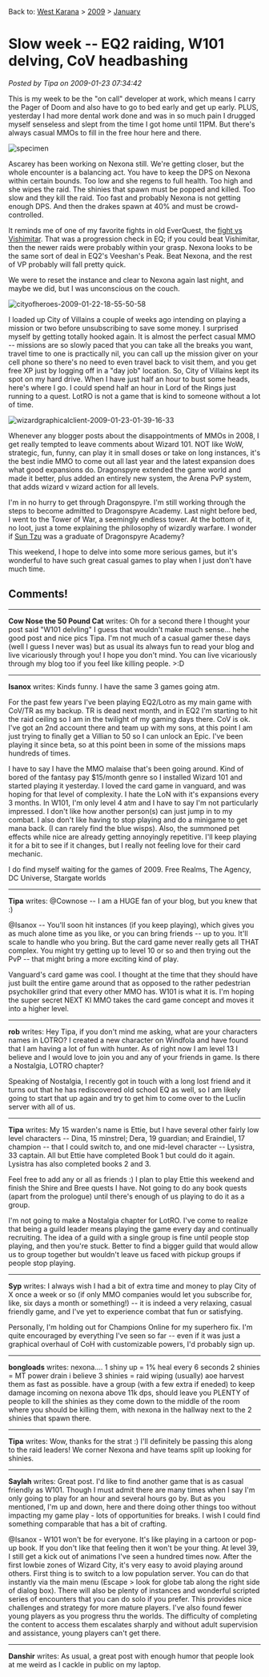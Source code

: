 Back to: [West Karana](/posts/westkarana.md) > [2009](/posts/2009/westkarana.md) > [January](./westkarana.md)
# Slow week -- EQ2 raiding, W101 delving, CoV headbashing

*Posted by Tipa on 2009-01-23 07:34:42*

This is my week to be the "on call" developer at work, which means I carry the Pager of Doom and also have to go to bed early and get up early. PLUS, yesterday I had more dental work done and was in so much pain I drugged myself senseless and slept from the time I got home until 11PM. But there's always casual MMOs to fill in the free hour here and there.

![](../../../uploads/2009/01/specimen.jpg "specimen")

Ascarey has been working on Nexona still. We're getting closer, but the whole encounter is a balancing act. You have to keep the DPS on Nexona within certain bounds. Too low and she regens to full health. Too high and she wipes the raid. The shinies that spawn must be popped and killed. Too slow and they kill the raid. Too fast and probably Nexona is not getting enough DPS. And then the drakes spawn at 40% and must be crowd-controlled.

It reminds me of one of my favorite fights in old EverQuest, the [fight vs Vishimitar](../../../index.php/2005/10/01/vishimitar/). That was a progression check in EQ; if you could beat Vishimitar, then the newer raids were probably within your grasp. Nexona looks to be the same sort of deal in EQ2's Veeshan's Peak. Beat Nexona, and the rest of VP probably will fall pretty quick.

We were to reset the instance and clear to Nexona again last night, and maybe we did, but I was unconscious on the couch.

![](../../../uploads/2009/01/cityofheroes-2009-01-22-18-55-50-58.jpg "cityofheroes-2009-01-22-18-55-50-58")

I loaded up City of Villains a couple of weeks ago intending on playing a mission or two before unsubscribing to save some money. I surprised myself by getting totally hooked again. It is almost the perfect casual MMO -- missions are so slowly paced that you can take all the breaks you want, travel time to one is practically nil, you can call up the mission giver on your cell phone so there's no need to even travel back to visit them, and you get free XP just by logging off in a "day job" location. So, City of Villains kept its spot on my hard drive. When I have just half an hour to bust some heads, here's where I go. I could spend half an hour in Lord of the Rings just running to a quest. LotRO is not a game that is kind to someone without a lot of time.

![](../../../uploads/2009/01/wizardgraphicalclient-2009-01-23-01-39-16-33.jpg "wizardgraphicalclient-2009-01-23-01-39-16-33")

Whenever any blogger posts about the disappointments of MMOs in 2008, I get really tempted to leave comments about Wizard 101. NOT like WoW, strategic, fun, funny, can play it in small doses or take on long instances, it's the best indie MMO to come out all last year and the latest expansion does what good expansions do. Dragonspyre extended the game world and made it better, plus added an entirely new system, the Arena PvP system, that adds wizard v wizard action for all levels.

I'm in no hurry to get through Dragonspyre. I'm still working through the steps to become admitted to Dragonspyre Academy. Last night before bed, I went to the Tower of War, a seemingly endless tower. At the bottom of it, no loot, just a tome explaining the philosophy of wizardly warfare. I wonder if [Sun Tzu](http://en.wikipedia.org/wiki/Sun_Tzu) was a graduate of Dragonspyre Academy? 

This weekend, I hope to delve into some more serious games, but it's wonderful to have such great casual games to play when I just don't have much time.

## Comments!

---

**Cow Nose the 50 Pound Cat** writes: Oh for a second there I thought your post said "W101 delvling" I guess that wouldn't make much sense... hehe good post and nice pics Tipa. I'm not much of a casual gamer these days (well I guess I never was) but as usual its always fun to read your blog and live vicariously through you! I hope you don't mind. You can live vicariously through my blog too if you feel like killing people. >:D

---

**Isanox** writes: Kinds funny. I have the same 3 games going atm.

For the past few years I've been playing EQ2/Lotro as my main game with CoV/TR as my backup.
TR is dead next month, and in EQ2 I'm starting to hit the raid ceiling so I am in the twilight of my gaming days there.
CoV is ok. I've got an 2nd account there and team up with my sons, at this point I am just trying to finally get a Villian to 50 so I can unlock an Epic. I've been playing it since beta, so at this point been in some of the missions maps hundreds of times. 

I have to say I have the MMO malaise that's been going around. Kind of bored of the fantasy pay $15/month genre so I installed Wizard 101 and started playing it yesterday. I loved the card game in vanguard, and was hoping for that level of complexity. I hate the LoN with it's expansions every 3 months. In W101, I'm only level 4 atm and I have to say I'm not particularly impressed. I don't like how another person(s) can just jump in to my combat. I also don't like having to stop playing and do a minigame to get mana back. (I can rarely find the blue wisps). Also, the summoned pet effects while nice are already getting annoyingly repetitive. I'll keep playing it for a bit to see if it changes, but I really not feeling love for their card mechanic.

I do find myself waiting for the games of 2009. Free Realms, The Agency, DC Universe, Stargate worlds

---

**Tipa** writes: @Cownose -- I am a HUGE fan of your blog, but you knew that :)

@Isanox -- You'll soon hit instances (if you keep playing), which gives you as much alone time as you like, or you can bring friends -- up to you. It'll scale to handle who you bring. But the card game never really gets all THAT complex. You might try getting up to level 10 or so and then trying out the PvP -- that might bring a more exciting kind of play.

Vanguard's card game was cool. I thought at the time that they should have just built the entire game around that as opposed to the rather pedestrian psychokiller grind that every other MMO has. W101 is what it is. I'm hoping the super secret NEXT KI MMO takes the card game concept and moves it into a higher level.

---

**rob** writes: Hey Tipa, if you don't mind me asking, what are your characters names in LOTRO? I created a new character on Windfola and have found that I am having a lot of fun with hunter. As of right now I am level 13 I believe and I would love to join you and any of your friends in game. Is there a Nostalgia, LOTRO chapter?

Speaking of Nostalgia, I recently got in touch with a long lost friend and it turns out that he has rediscovered old school EQ as well, so I am likely going to start that up again and try to get him to come over to the Luclin server with all of us.

---

**Tipa** writes: My 15 warden's name is Ettie, but I have several other fairly low level characters -- Dina, 15 minstrel; Dera, 19 guardian; and Eraindiel, 17 champion -- that I could switch to, and one mid-level character -- Lysistra, 33 captain. All but Ettie have completed Book 1 but could do it again. Lysistra has also completed books 2 and 3.

Feel free to add any or all as friends :) I plan to play Ettie this weekend and finish the Shire and Bree quests I have. Not going to do any book quests (apart from the prologue) until there's enough of us playing to do it as a group.

I'm not going to make a Nostalgia chapter for LotRO. I've come to realize that being a guild leader means playing the game every day and continually recruiting. The idea of a guild with a single group is fine until people stop playing, and then you're stuck. Better to find a bigger guild that would allow us to group together but wouldn't leave us faced with pickup groups if people stop playing.

---

**Syp** writes: I always wish I had a bit of extra time and money to play City of X once a week or so (if only MMO companies would let you subscribe for, like, six days a month or something!) -- it is indeed a very relaxing, casual friendly game, and I've yet to experience combat that fun or satisfying.

Personally, I'm holding out for Champions Online for my superhero fix. I'm quite encouraged by everything I've seen so far -- even if it was just a graphical overhaul of CoH with customizable powers, I'd probably sign up.

---

**bongloads** writes: nexona.... 1 shiny up = 1% heal every 6 seconds
 2 shinies = MT power drain i believe
 3 shinies = raid wiping (usually) aoe
harvest them as fast as possible.
have a group (with a few extra if eneded) to keep damage incoming on nexona above 11k dps, should leave you PLENTY of people to kill the shinies as they come down to the middle of the room where you should be killing them, with nexona in the hallway next to the 2 shinies that spawn there.

---

**Tipa** writes: Wow, thanks for the strat :) I'll definitely be passing this along to the raid leaders! We corner Nexona and have teams split up looking for shinies.

---

**Saylah** writes: Great post. I'd like to find another game that is as casual friendly as W101. Though I must admit there are many times when I say I'm only going to play for an hour and several hours go by. But as you mentioned, I'm up and down, here and there doing other things too without impacting my game play - lots of opportunities for breaks. I wish I could find something comparable that has a bit of crafting.

@Isanox - W101 won't be for everyone. It's like playing in a cartoon or pop-up book. If you don't like that feeling then it won't be your thing. At level 39, I still get a kick out of animations I've seen a hundred times now. After the first lowbie zones of Wizard City, it's very easy to avoid playing around others. First thing is to switch to a low population server. You can do that instantly via the main menu (Escape > look for globe tab along the right side of dialog box). There will also be plenty of instances and wonderful scripted series of encounters that you can do solo if you prefer. This provides nice challenges and strategy for more mature players. I've also found fewer young players as you progress thru the worlds. The difficulty of completing the content to access them escalates sharply and without adult supervision and assistance, young players can't get there.

---

**Danshir** writes: As usual, a great post with enough humor that people look at me weird as I cackle in public on my laptop.


